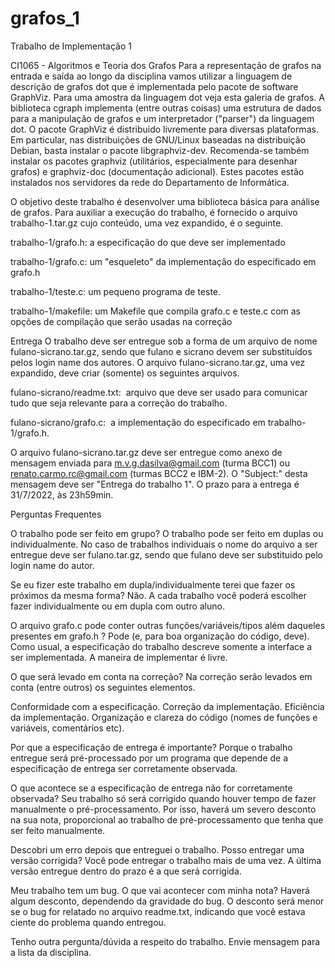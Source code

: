 # grafos_1

﻿Trabalho de Implementação 1

CI1065 - Algoritmos e Teoria dos Grafos
Para a representação de grafos na entrada e saída ao longo da disciplina vamos utilizar a linguagem de descrição de grafos dot que é implementada pelo pacote de software GraphViz. Para uma amostra da linguagem dot veja esta galeria de grafos. A biblioteca cgraph implementa (entre outras coisas) uma estrutura de dados para a manipulação de grafos e um interpretador ("parser") da linguagem dot. O pacote GraphViz é distribuido livremente para diversas plataformas. Em particular, nas distribuições de GNU/Linux baseadas na distribuição Debian, basta instalar o pacote
libgraphviz-dev.  Recomenda-se também instalar os pacotes graphviz (utilitários, especialmente para desenhar grafos) e graphviz-doc (documentação adicional). Estes pacotes estão instalados nos servidores da rede do Departamento de Informática.

O objetivo deste trabalho é desenvolver uma biblioteca básica para análise de grafos. Para auxiliar a execução do trabalho, é fornecido o arquivo trabalho-1.tar.gz cujo conteúdo, uma vez expandido, é o seguinte.



trabalho-1/grafo.h:
	a especificação do que deve ser implementado

trabalho-1/grafo.c:
	um "esqueleto" da implementação do
especificado em grafo.h

trabalho-1/teste.c:
	um pequeno programa de teste.

trabalho-1/makefile:
	um Makefile que compila grafo.c e teste.c com as opções de compilação que serão usadas na correção




Entrega
O trabalho deve ser entregue sob a forma de um arquivo de nome
fulano-sicrano.tar.gz, sendo que fulano e sicrano devem
ser substituídos pelos login name dos autores.
O arquivo fulano-sicrano.tar.gz, uma  vez expandido, deve criar
(somente) os seguintes arquivos.




fulano-sicrano/readme.txt:
 arquivo  que   deve  ser   usado  para
comunicar tudo que seja relevante para
a correção do trabalho.

fulano-sicrano/grafo.c:
 a   implementação   do  especificado   em
trabalho-1/grafo.h.



O arquivo fulano-sicrano.tar.gz deve ser entregue como anexo de
mensagem enviada para m.v.g.dasilva@gmail.com (turma BCC1) ou
renato.carmo.rc@gmail.com (turmas BCC2 e IBM-2).  O "Subject:"
desta mensagem deve ser "Entrega do trabalho 1".
O prazo para a entrega é  31/7/2022, às 23h59min.


Perguntas Frequentes

O trabalho pode ser feito em grupo?
O trabalho pode ser feito em duplas ou individualmente.
No caso de trabalhos individuais o nome do arquivo a ser entregue
deve ser fulano.tar.gz, sendo que fulano deve ser
substituido pelo login name do autor.

Se eu fizer este trabalho em dupla/individualmente terei que fazer os
próximos da mesma forma?
Não. A cada trabalho você poderá escolher fazer individualmente ou
em dupla com outro aluno.

O arquivo  grafo.c pode conter  outras funções/variáveis/tipos
além daqueles presentes em  grafo.h ?
Pode (e, para boa organização do código, deve).  Como usual, a
especificação do trabalho descreve somente a interface a ser
implementada. A maneira de implementar é livre.

O que será levado em conta na correção?
Na correção serão levados em conta (entre outros) os seguintes elementos.

Conformidade com a especificação.
Correção da implementação.
Eficiência da implementação.
Organização e clareza  do código (nomes de  funções e variáveis,
comentários etc).


Por que a especificação de entrega é importante?
Porque o trabalho entregue será  pré-processado por um programa que
depende de a especificação de entrega ser corretamente observada.

O que acontece se a  especificação de entrega não for corretamente
observada?
Seu trabalho só será corrigido quando houver tempo de fazer
manualmente o pré-processamento. Por isso, haverá um severo
desconto na sua nota, proporcional ao trabalho de pré-processamento
que tenha que ser feito manualmente.

Descobri um  erro depois que  entreguei o trabalho.  Posso entregar
uma versão corrigida?
Você  pode entregar  o  trabalho mais  de uma  vez.   A última  versão
entregue dentro do prazo é a que será corrigida.

Meu trabalho tem um bug. O que vai acontecer com minha nota?
Haverá algum desconto, dependendo da  gravidade do bug.  O desconto
será  menor  se  o  bug for  relatado  no  arquivo  readme.txt,
indicando que você estava ciente do problema quando entregou.

Tenho outra pergunta/dúvida a respeito do trabalho.
Envie mensagem para a lista da disciplina.
